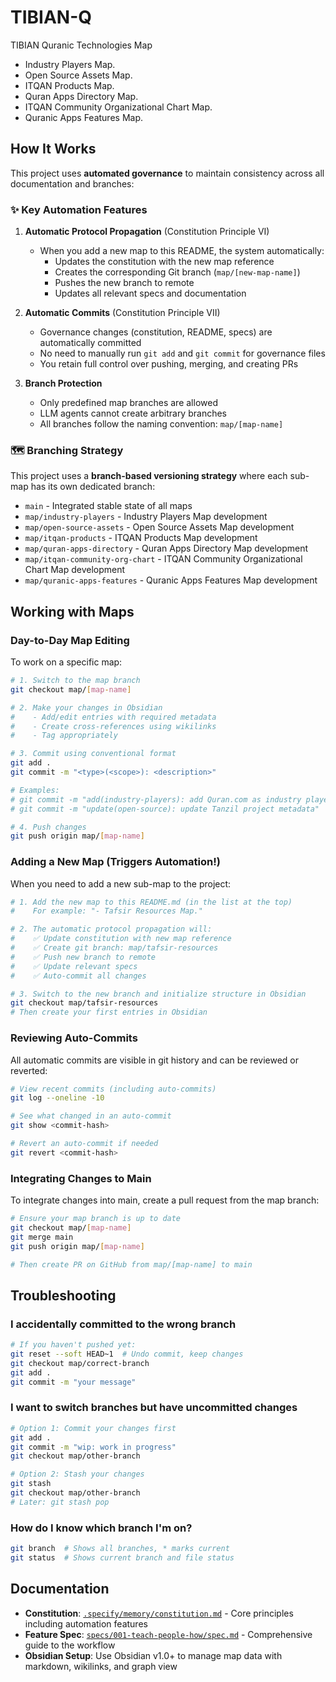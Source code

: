 # TIBIAN-Q

TIBIAN Quranic Technologies Map

- Industry Players Map.
- Open Source Assets Map.
- ITQAN Products Map.
- Quran Apps Directory Map.
- ITQAN Community Organizational Chart Map.
- Quranic Apps Features Map.

## How It Works

This project uses **automated governance** to maintain consistency across all documentation and branches:

### ✨ Key Automation Features

1. **Automatic Protocol Propagation** (Constitution Principle VI)
   - When you add a new map to this README, the system automatically:
     - Updates the constitution with the new map reference
     - Creates the corresponding Git branch (`map/[new-map-name]`)
     - Pushes the new branch to remote
     - Updates all relevant specs and documentation

2. **Automatic Commits** (Constitution Principle VII)
   - Governance changes (constitution, README, specs) are automatically committed
   - No need to manually run `git add` and `git commit` for governance files
   - You retain full control over pushing, merging, and creating PRs

3. **Branch Protection**
   - Only predefined map branches are allowed
   - LLM agents cannot create arbitrary branches
   - All branches follow the naming convention: `map/[map-name]`

### 🗺️ Branching Strategy

This project uses a **branch-based versioning strategy** where each sub-map has its own dedicated branch:

- `main` - Integrated stable state of all maps
- `map/industry-players` - Industry Players Map development
- `map/open-source-assets` - Open Source Assets Map development
- `map/itqan-products` - ITQAN Products Map development
- `map/quran-apps-directory` - Quran Apps Directory Map development
- `map/itqan-community-org-chart` - ITQAN Community Organizational Chart Map development
- `map/quranic-apps-features` - Quranic Apps Features Map development

## Working with Maps

### Day-to-Day Map Editing

To work on a specific map:
```bash
# 1. Switch to the map branch
git checkout map/[map-name]

# 2. Make your changes in Obsidian
#    - Add/edit entries with required metadata
#    - Create cross-references using wikilinks
#    - Tag appropriately

# 3. Commit using conventional format
git add .
git commit -m "<type>(<scope>): <description>"

# Examples:
# git commit -m "add(industry-players): add Quran.com as industry player"
# git commit -m "update(open-source): update Tanzil project metadata"

# 4. Push changes
git push origin map/[map-name]
```

### Adding a New Map (Triggers Automation!)

When you need to add a new sub-map to the project:

```bash
# 1. Add the new map to this README.md (in the list at the top)
#    For example: "- Tafsir Resources Map."

# 2. The automatic protocol propagation will:
#    ✅ Update constitution with new map reference
#    ✅ Create git branch: map/tafsir-resources
#    ✅ Push new branch to remote
#    ✅ Update relevant specs
#    ✅ Auto-commit all changes

# 3. Switch to the new branch and initialize structure in Obsidian
git checkout map/tafsir-resources
# Then create your first entries in Obsidian
```

### Reviewing Auto-Commits

All automatic commits are visible in git history and can be reviewed or reverted:

```bash
# View recent commits (including auto-commits)
git log --oneline -10

# See what changed in an auto-commit
git show <commit-hash>

# Revert an auto-commit if needed
git revert <commit-hash>
```

### Integrating Changes to Main

To integrate changes into main, create a pull request from the map branch:

```bash
# Ensure your map branch is up to date
git checkout map/[map-name]
git merge main
git push origin map/[map-name]

# Then create PR on GitHub from map/[map-name] to main
```

## Troubleshooting

### I accidentally committed to the wrong branch
```bash
# If you haven't pushed yet:
git reset --soft HEAD~1  # Undo commit, keep changes
git checkout map/correct-branch
git add .
git commit -m "your message"
```

### I want to switch branches but have uncommitted changes
```bash
# Option 1: Commit your changes first
git add .
git commit -m "wip: work in progress"
git checkout map/other-branch

# Option 2: Stash your changes
git stash
git checkout map/other-branch
# Later: git stash pop
```

### How do I know which branch I'm on?
```bash
git branch  # Shows all branches, * marks current
git status  # Shows current branch and file status
```

## Documentation

- **Constitution**: [`.specify/memory/constitution.md`](.specify/memory/constitution.md) - Core principles including automation features
- **Feature Spec**: [`specs/001-teach-people-how/spec.md`](specs/001-teach-people-how/spec.md) - Comprehensive guide to the workflow
- **Obsidian Setup**: Use Obsidian v1.0+ to manage map data with markdown, wikilinks, and graph view